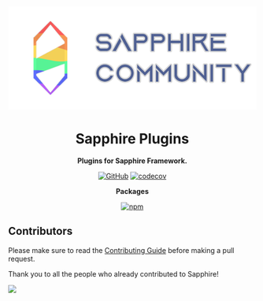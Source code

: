<div align="center">

![Sapphire Logo](https://raw.githubusercontent.com/sapphiredev/assets/main/banners/SapphireCommunity.png)

# Sapphire Plugins

**Plugins for Sapphire Framework.**

[![GitHub](https://img.shields.io/github/license/swiizyy/plugins)](https://github.com/swiizyy/plugins/blob/main/LICENSE.md)
[![codecov](https://codecov.io/gh/swiizyy/plugins/branch/main/graph/badge.svg?token=hygqPZuVZ5)](https://codecov.io/gh/swiizyy/plugins)

**Packages**

[![npm](https://img.shields.io/npm/v/@swiizyy/plugin-template?color=crimson&logo=npm&style=flat-square&label=@swiizyy/plugin-template)](https://www.npmjs.com/package/@swiizyy/plugin-template)

</div>

## Contributors

Please make sure to read the [Contributing Guide][contributing] before making a pull request.

Thank you to all the people who already contributed to Sapphire!

<a href="https://github.com/swiizyy/plugins/graphs/contributors">
  <img src="https://contrib.rocks/image?repo=swiizyy/plugins" />
</a>

[contributing]: https://github.com/swiizyy/plugins/blob/main/.github/CONTRIBUTING.md

